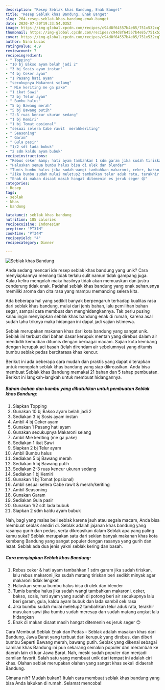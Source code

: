 ```yaml
---
description: "Resep Seblak khas Bandung, Enak Banget"
title: "Resep Seblak khas Bandung, Enak Banget"
slug: 264-resep-seblak-khas-bandung-enak-banget
date: 2020-07-20T19:33:54.035Z
image: https://img-global.cpcdn.com/recipes/c94d8f64557b4e85/751x532cq70/seblak-khas-bandung-foto-resep-utama.jpg
thumbnail: https://img-global.cpcdn.com/recipes/c94d8f64557b4e85/751x532cq70/seblak-khas-bandung-foto-resep-utama.jpg
cover: https://img-global.cpcdn.com/recipes/c94d8f64557b4e85/751x532cq70/seblak-khas-bandung-foto-resep-utama.jpg
author: Nina Lucas
ratingvalue: 4.9
reviewcount: 7
recipeingredient:
- " Topping"
- "10 bj Bakso ayam belah jadi 2"
- "3 bj Sosis ayam instan"
- "4 bj Ceker ayam"
- "1 Pasang hati ayam"
- "secukupnya Makaroni selang"
- " Mie keriting me ga pake"
- "1 ikat Sawi"
- "2 bj Telur ayam"
- " Bumbu halus"
- "5 bj Bawang merah"
- "5 bj Bawang putih"
- "2-3 ruas kencur ukuran sedang"
- "1 bj Kemiri"
- "1 bj Tomat opsional"
- "sesuai selera Cabe rawit  merahkeriting"
- " Seasoning"
- " Garam"
- " Gula pasir"
- "1/2 sdt lada bubuk"
- "2 sdm kaldu ayam bubuk"
recipeinstructions:
- "Rebus ceker &amp; hati ayam tambahkan 1 sdm garam jika sudah tiriskan, lalu rebus makaroni jika sudah matang tiriskan beri sedikit minyak agar makaroni tidak lengket"
- "Haluskan semua bumbu halus bisa di ulek dan blender"
- "Tumis bumbu halus jika sudah wangi tambahkan makaroni, ceker, bakso, sosis, hati ayam yang sudah di potong beri air secukupnya lalu beri garam, gula, kaldu ayam bubuk dan lada sambil cek rasa"
- "Jika bumbu sudah mulai meletup2 tambahkan telur aduk rata, terakhir masukan sawi jika bumbu sudah meresap dan sudah matang angkat lalu hidangkan"
- "Enak di makan disaat masih hangat ditemenin es jeruk seger 😍"
categories:
- Resep
tags:
- seblak
- khas
- bandung

katakunci: seblak khas bandung 
nutrition: 185 calories
recipecuisine: Indonesian
preptime: "PT31M"
cooktime: "PT34M"
recipeyield: "4"
recipecategory: Dinner

---
```



![Seblak khas Bandung](https://img-global.cpcdn.com/recipes/c94d8f64557b4e85/751x532cq70/seblak-khas-bandung-foto-resep-utama.jpg)

Anda sedang mencari ide resep seblak khas bandung yang unik? Cara menyiapkannya memang tidak terlalu sulit namun tidak gampang juga. Kalau keliru mengolah maka hasilnya tidak akan memuaskan dan justru cenderung tidak enak. Padahal seblak khas bandung yang enak seharusnya memiliki aroma dan cita rasa yang mampu memancing selera kita.

Ada beberapa hal yang sedikit banyak berpengaruh terhadap kualitas rasa dari seblak khas bandung, mulai dari jenis bahan, lalu pemilihan bahan segar, sampai cara membuat dan menghidangkannya. Tak perlu pusing kalau ingin menyiapkan seblak khas bandung enak di rumah, karena asal sudah tahu triknya maka hidangan ini dapat jadi sajian istimewa.

Seblak merupakan makanan khas dari kota bandung yang sangat unik. Seblak ini terbuat dari bahan dasar kerupuk mentah yang direbus dalam air mendidih kemudian ditumis dengan berbagai macam. Sajian kota kembang dengan kerupuk aci basah (telah direndam air sebelumnya) yang ditumis bumbu seblak pedas bercitarasa khas kencur.


Berikut ini ada beberapa cara mudah dan praktis yang dapat diterapkan untuk mengolah seblak khas bandung yang siap dikreasikan. Anda bisa membuat Seblak khas Bandung memakai 21 bahan dan 5 tahap pembuatan. Berikut ini langkah-langkah untuk membuat hidangannya.

<!--inarticleads1-->

##### Bahan-bahan dan bumbu yang dibutuhkan untuk pembuatan Seblak khas Bandung:

1. Siapkan  Topping
1. Gunakan 10 bj Bakso ayam belah jadi 2
1. Sediakan 3 bj Sosis ayam instan
1. Ambil 4 bj Ceker ayam
1. Gunakan 1 Pasang hati ayam
1. Gunakan secukupnya Makaroni selang
1. Ambil  Mie keriting (me ga pake)
1. Sediakan 1 ikat Sawi
1. Siapkan 2 bj Telur ayam
1. Ambil  Bumbu halus
1. Sediakan 5 bj Bawang merah
1. Sediakan 5 bj Bawang putih
1. Sediakan 2-3 ruas kencur ukuran sedang
1. Sediakan 1 bj Kemiri
1. Gunakan 1 bj Tomat (opsional)
1. Ambil sesuai selera Cabe rawit &amp; merah/keriting
1. Ambil  Seasoning
1. Gunakan  Garam
1. Sediakan  Gula pasir
1. Gunakan 1/2 sdt lada bubuk
1. Siapkan 2 sdm kaldu ayam bubuk


Nah, bagi yang malas beli seblak karena jauh atau segala macam, Anda bisa membuat seblak sendiri di. Seblak adalah jajanan khas bandung yang rasanya gurih dan pedas, serta dikreasikan dalam Seblak apa yang paling kamu suka? Seblak merupakan satu dari sekian banyak makanan khas kota kembang Bandung yang sangat populer dengan rasanya yang gurih dan lezat. Seblak ada dua jenis yakni seblak kering dan basah. 

<!--inarticleads2-->

##### Cara menyiapkan Seblak khas Bandung:

1. Rebus ceker &amp; hati ayam tambahkan 1 sdm garam jika sudah tiriskan, lalu rebus makaroni jika sudah matang tiriskan beri sedikit minyak agar makaroni tidak lengket
1. Haluskan semua bumbu halus bisa di ulek dan blender
1. Tumis bumbu halus jika sudah wangi tambahkan makaroni, ceker, bakso, sosis, hati ayam yang sudah di potong beri air secukupnya lalu beri garam, gula, kaldu ayam bubuk dan lada sambil cek rasa
1. Jika bumbu sudah mulai meletup2 tambahkan telur aduk rata, terakhir masukan sawi jika bumbu sudah meresap dan sudah matang angkat lalu hidangkan
1. Enak di makan disaat masih hangat ditemenin es jeruk seger 😍


Cara Membuat Seblak Enak dan Pedas - Seblak adalah masakan khas dari Bandung, Jawa Barat yang terbuat dari kerupuk yang direbus, dan diberi bumbu Seperti Bawang merah, bawang putih. Seblak yang dikenal sebagai camilan khas Bandung ini pun sekarang semakin populer dan merambah ke daerah lain di luar Jawa Barat. Nah, meski sudah populer dan menjadi camilan favorit. Salah satu yang membuat unik dari tempat ini adalah ciri khas. Olahan seblak merupakan olahan yang sangat khas sekali didaerah Bandung. 

Gimana nih? Mudah bukan? Itulah cara membuat seblak khas bandung yang bisa Anda lakukan di rumah. Selamat mencoba!
